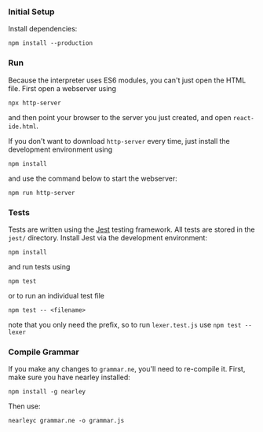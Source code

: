 ### Initial Setup

Install dependencies:

	npm install --production

### Run

Because the interpreter uses ES6 modules, you can't just open the HTML file. First open a webserver using

	npx http-server

and then point your browser to the server you just created, and open `react-ide.html`.

If you don't want to download `http-server` every time, just install the development environment using

	npm install

and use the command below to start the webserver:
	
	npm run http-server

### Tests

Tests are written using the [Jest](https://jestjs.io/) testing framework. All tests are stored in the `jest/` directory. Install Jest via the development environment:

	npm install

and run tests using

	npm test

or to run an individual test file

	npm test -- <filename>

note that you only need the prefix, so to run `lexer.test.js` use `npm test -- lexer`

### Compile Grammar

If you make any changes to `grammar.ne`, you'll need to re-compile it. First, make sure you have nearley installed:

	npm install -g nearley

Then use:

	nearleyc grammar.ne -o grammar.js
